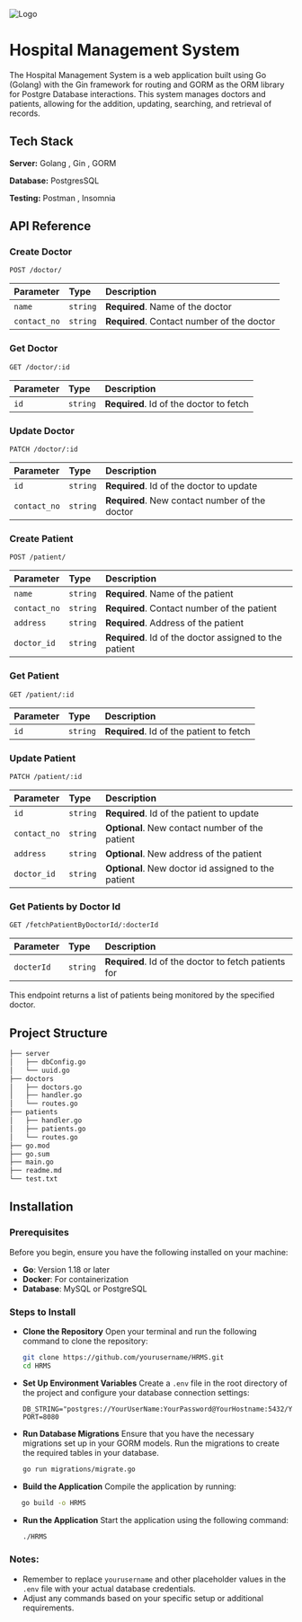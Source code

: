 
![Logo](https://img.icons8.com/clouds/100/doctors-bag.png)

# Hospital Management System

The Hospital Management System is a web application built using Go (Golang) with the Gin framework for routing and GORM as the ORM library for Postgre Database interactions. This system manages doctors and patients, allowing for the addition, updating, searching, and retrieval of records.




## Tech Stack

**Server:** Golang , Gin , GORM

**Database:** PostgresSQL

**Testing:** Postman , Insomnia



## API Reference

### Create Doctor

```http
POST /doctor/
```

| Parameter | Type     | Description                       |
| :-------- | :------- | :-------------------------------- |
| `name`    | `string` | **Required**. Name of the doctor  |
| `contact_no` | `string` | **Required**. Contact number of the doctor |

### Get Doctor

```http
GET /doctor/:id
```

| Parameter | Type     | Description                       |
| :-------- | :------- | :-------------------------------- |
| `id`      | `string` | **Required**. Id of the doctor to fetch |

### Update Doctor

```http
PATCH /doctor/:id
```

| Parameter | Type     | Description                       |
| :-------- | :------- | :-------------------------------- |
| `id`      | `string` | **Required**. Id of the doctor to update |
| `contact_no` | `string` | **Required**. New contact number of the doctor |

### Create Patient

```http
POST /patient/
```

| Parameter | Type     | Description                       |
| :-------- | :------- | :-------------------------------- |
| `name`    | `string` | **Required**. Name of the patient |
| `contact_no` | `string` | **Required**. Contact number of the patient |
| `address` | `string` | **Required**. Address of the patient |
| `doctor_id` | `string` | **Required**. Id of the doctor assigned to the patient |

### Get Patient

```http
GET /patient/:id  
```

| Parameter | Type     | Description                       |
| :-------- | :------- | :-------------------------------- |
| `id`      | `string` | **Required**. Id of the patient to fetch |

### Update Patient

```http
PATCH /patient/:id
```

| Parameter | Type     | Description                       |
| :-------- | :------- | :-------------------------------- |
| `id`      | `string` | **Required**. Id of the patient to update |
| `contact_no` | `string` | **Optional**. New contact number of the patient |
| `address` | `string` | **Optional**. New address of the patient |
| `doctor_id` | `string` | **Optional**. New doctor id assigned to the patient |

### Get Patients by Doctor Id

```http
GET /fetchPatientByDoctorId/:docterId
```

| Parameter | Type     | Description                       |
| :-------- | :------- | :-------------------------------- |
| `docterId`| `string` | **Required**. Id of the doctor to fetch patients for |

This endpoint returns a list of patients being monitored by the specified doctor.


## Project Structure

```bash
├── server
│   ├── dbConfig.go
│   └── uuid.go
├── doctors
│   ├── doctors.go
│   ├── handler.go
│   └── routes.go
├── patients
│   ├── handler.go
│   ├── patients.go
│   └── routes.go
├── go.mod
├── go.sum
├── main.go
├── readme.md
└── test.txt
```



## Installation

### Prerequisites
Before you begin, ensure you have the following installed on your machine:
- **Go**: Version 1.18 or later
- **Docker**: For containerization
- **Database**: MySQL or PostgreSQL

### Steps to Install

-  **Clone the Repository**
   Open your terminal and run the following command to clone the repository:
   ```bash
   git clone https://github.com/yourusername/HRMS.git
   cd HRMS
   ```

-  **Set Up Environment Variables**
   Create a `.env` file in the root directory of the project and configure your database connection settings:
   ```plaintext
   DB_STRING="postgres://YourUserName:YourPassword@YourHostname:5432/YourDatabaseName"
   PORT=8080
   ```

  - **Run Database Migrations**
    Ensure that you have the necessary migrations set up in your GORM models. Run the migrations to create the required tables in your database.
    ```bash
    go run migrations/migrate.go
    ```
 
  
  - **Build the Application**
   Compile the application by running:
   ```bash
      go build -o HRMS
   ``` 

-  **Run the Application**
   Start the application using the following command:
   ```bash
   ./HRMS
   ```



### Notes:
- Remember to replace `yourusername` and other placeholder values in the `.env` file with your actual database credentials.
- Adjust any commands based on your specific setup or additional requirements.

